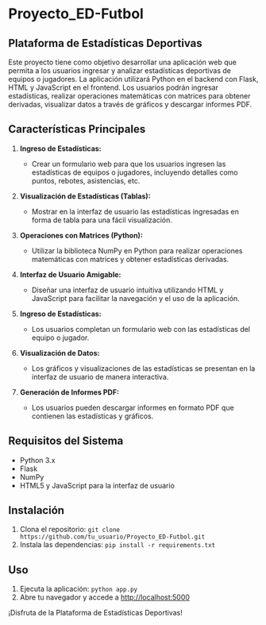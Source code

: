 # Proyecto_ED-Futbol

## Plataforma de Estadísticas Deportivas

Este proyecto tiene como objetivo desarrollar una aplicación web que permita a los usuarios ingresar y analizar estadísticas deportivas de equipos o jugadores. La aplicación utilizará Python en el backend con Flask, HTML y JavaScript en el frontend. Los usuarios podrán ingresar estadísticas, realizar operaciones matemáticas con matrices para obtener derivadas, visualizar datos a través de gráficos y descargar informes PDF.

## Características Principales

1. **Ingreso de Estadísticas:**
    - Crear un formulario web para que los usuarios ingresen las estadísticas de equipos o jugadores, incluyendo detalles como puntos, rebotes, asistencias, etc.

2. **Visualización de Estadísticas (Tablas):**
    - Mostrar en la interfaz de usuario las estadísticas ingresadas en forma de tabla para una fácil visualización.

3. **Operaciones con Matrices (Python):**
    - Utilizar la biblioteca NumPy en Python para realizar operaciones matemáticas con matrices y obtener estadísticas derivadas.

4. **Interfaz de Usuario Amigable:**
    - Diseñar una interfaz de usuario intuitiva utilizando HTML y JavaScript para facilitar la navegación y el uso de la aplicación.

5. **Ingreso de Estadísticas:**
    - Los usuarios completan un formulario web con las estadísticas del equipo o jugador.

6. **Visualización de Datos:**
    - Los gráficos y visualizaciones de las estadísticas se presentan en la interfaz de usuario de manera interactiva.

7. **Generación de Informes PDF:**
    - Los usuarios pueden descargar informes en formato PDF que contienen las estadísticas y gráficos.

## Requisitos del Sistema

- Python 3.x
- Flask
- NumPy
- HTML5 y JavaScript para la interfaz de usuario

## Instalación

1. Clona el repositorio: `git clone https://github.com/tu_usuario/Proyecto_ED-Futbol.git`
2. Instala las dependencias: `pip install -r requirements.txt`

## Uso

1. Ejecuta la aplicación: `python app.py`
2. Abre tu navegador y accede a [http://localhost:5000](http://localhost:5000)

¡Disfruta de la Plataforma de Estadísticas Deportivas!
